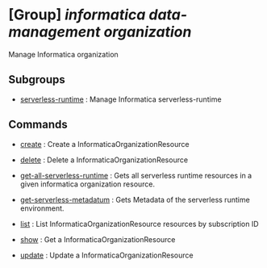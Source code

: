# [Group] _informatica data-management organization_

Manage Informatica organization

## Subgroups

- [serverless-runtime](/Commands/informatica/data-management/organization/serverless-runtime/readme.md)
: Manage Informatica serverless-runtime

## Commands

- [create](/Commands/informatica/data-management/organization/_create.md)
: Create a InformaticaOrganizationResource

- [delete](/Commands/informatica/data-management/organization/_delete.md)
: Delete a InformaticaOrganizationResource

- [get-all-serverless-runtime](/Commands/informatica/data-management/organization/_get-all-serverless-runtime.md)
: Gets all serverless runtime resources in a given informatica organization resource.

- [get-serverless-metadatum](/Commands/informatica/data-management/organization/_get-serverless-metadatum.md)
: Gets Metadata of the serverless runtime environment.

- [list](/Commands/informatica/data-management/organization/_list.md)
: List InformaticaOrganizationResource resources by subscription ID

- [show](/Commands/informatica/data-management/organization/_show.md)
: Get a InformaticaOrganizationResource

- [update](/Commands/informatica/data-management/organization/_update.md)
: Update a InformaticaOrganizationResource
